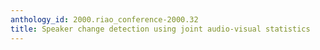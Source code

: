 ```yaml
---
anthology_id: 2000.riao_conference-2000.32
title: Speaker change detection using joint audio-visual statistics
---
```

